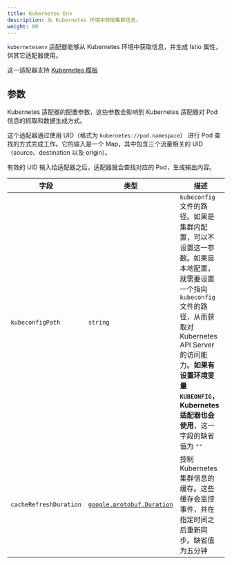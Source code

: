 ```yaml
---
title: Kubernetes Env
description: 从 Kubernetes 环境中获取集群信息。
weight: 80
---
```


`kubernetesenv` 适配器能够从 Kubernetes 环境中获取信息，并生成 Istio 属性，供其它适配器使用。

这一适配器支持 [Kubernetes 模板](/zh/docs/reference/config/policy-and-telemetry/templates/kubernetes/)

## 参数

Kubernetes 适配器的配置参数，这些参数会影响到 Kubernetes 适配器对 Pod 信息的抓取和数据生成方式。

这个适配器通过使用 UID（格式为 `kubernetes://pod.namespace`） 进行 Pod 查找的方式完成工作。它的输入是一个 Map，其中包含三个流量相关的 UID（source、destination 以及 origin）。

有效的 UID 输入给适配器之后，适配器就会查找对应的 Pod，生成输出内容。

|字段|类型|描述|
|---|---|---|
|`kubeconfigPath`|`string`|`kubeconfig` 文件的路径。如果是集群内配置，可以不设置这一参数。如果是本地配置，就需要设置一个指向 `kubeconfig` 文件的路径，从而获取对 Kubernetes API Server 的访问能力。**如果有设置环境变量 `KUBEONFIG`，Kubernetes 适配器也会使用**，这一字段的缺省值为 `""`|
|`cacheRefreshDuration`|[`google.protobuf.Duration`](https://developers.google.com/protocol-buffers/docs/reference/google.protobuf)|控制 Kubernetes 集群信息的缓存。这些缓存会监控事件，并在指定时间之后重新同步。缺省值为五分钟|